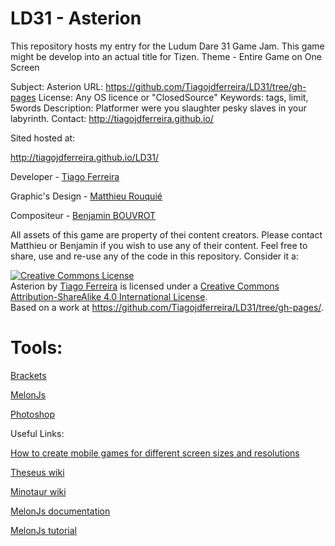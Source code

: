 # LD31 - Asterion
This repository hosts my entry for the Ludum Dare 31 Game Jam. This game might be develop into an actual title for Tizen.
Theme - Entire Game on One Screen

Subject: Asterion
URL: https://github.com/Tiagojdferreira/LD31/tree/gh-pages
License: Any OS licence or "ClosedSource"
Keywords: tags, limit, 5words
Description: Platformer were you slaughter pesky slaves in your labyrinth. 
Contact: http://tiagojdferreira.github.io/

Sited hosted at:

http://tiagojdferreira.github.io/LD31/

Developer - [Tiago Ferreira](http://tiagojdferreira.github.io/)

Graphic's Design - [Matthieu Rouquié](www.matthieurouquie.com)

Compositeur - [Benjamin BOUVROT](www.benjaminbouvrot.fr)

All assets of this game are property of thei content creators. Please contact Matthieu or Benjamin if you wish to use any of their content. Feel free to share, use and re-use any of the code in this repository. Consider it a:

<a rel="license" href="http://creativecommons.org/licenses/by-sa/4.0/"><img alt="Creative Commons License" style="border-width:0" src="https://i.creativecommons.org/l/by-sa/4.0/88x31.png" /></a><br /><span xmlns:dct="http://purl.org/dc/terms/" href="http://purl.org/dc/dcmitype/InteractiveResource" property="dct:title" rel="dct:type">Asterion</span> by <a xmlns:cc="http://creativecommons.org/ns#" href="http://tiagojdferreira.github.io/" property="cc:attributionName" rel="cc:attributionURL">Tiago Ferreira</a> is licensed under a <a rel="license" href="http://creativecommons.org/licenses/by-sa/4.0/">Creative Commons Attribution-ShareAlike 4.0 International License</a>.<br />Based on a work at <a xmlns:dct="http://purl.org/dc/terms/" href="https://github.com/Tiagojdferreira/LD31/tree/gh-pages/" rel="dct:source">https://github.com/Tiagojdferreira/LD31/tree/gh-pages/</a>.

# Tools:

[Brackets](http://brackets.io/)

[MelonJs](melonjs.org)

[Photoshop](http://www.photoshop.com/)

Useful Links:

[How to create mobile games for different screen sizes and resolutions](http://v-play.net/doc/vplay-different-screen-sizes/)

[Theseus wiki](http://en.wikipedia.org/wiki/Theseus#The_myth_of_Theseus_and_the_Minotaur)

[Minotaur wiki](http://en.wikipedia.org/wiki/Minotaur)

[MelonJs documentation](http://melonjs.github.io/docs/)

[MelonJs tutorial](http://melonjs.github.io/tutorial-platformer/)

